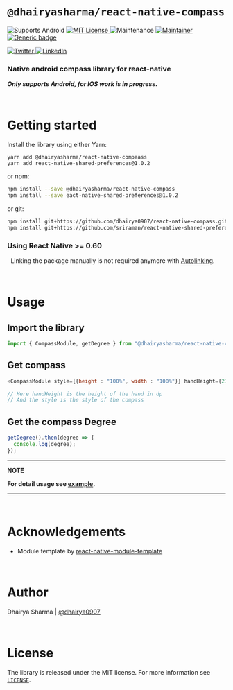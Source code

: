 # `@dhairyasharma/react-native-compass`

![Supports Android](https://img.shields.io/badge/platforms-android%20-lightgrey.svg) [ ![MIT License](https://img.shields.io/npm/l/@react-native-community/netinfo.svg) ](/LICENSE) ![Maintenance](https://img.shields.io/badge/Maintained%3F-yes-green.svg) [ ![Maintainer](https://img.shields.io/badge/maintainer-dhairya0907-blue) ](https://github.com/dhairya0907) [![Generic badge](https://img.shields.io/badge/version-1.0.0-blue.svg)](https://github.com/dhairya0907/react-native-encryption/releases)

[![Twitter](https://img.shields.io/badge/dhairya__0907-%231DA1F2.svg?style=for-the-badge&logo=Twitter&logoColor=white) ](https://twitter.com/dhairya_0907) [ ![LinkedIn](https://img.shields.io/badge/linkedin-%230077B5.svg?style=for-the-badge&logo=linkedin&logoColor=white) ](https://www.linkedin.com/in/dhairyasharma0907/)

### Native android compass library for react-native
***Only supports Android, for IOS work is in progress.***


&nbsp;

# Getting started

Install the library using either Yarn:

```
yarn add @dhairyasharma/react-native-compaass
yarn add react-native-shared-preferences@1.0.2
```

or npm:

```sh
npm install --save @dhairyasharma/react-native-compass
npm install --save eact-native-shared-preferences@1.0.2
```

or git:

```sh
npm install git+https://github.com/dhairya0907/react-native-compass.git
npm install git+https://github.com/sriraman/react-native-shared-preferences.git
```

### Using React Native >= 0.60

&nbsp;
Linking the package manually is not required anymore with [Autolinking](https://github.com/react-native-community/cli/blob/master/docs/autolinking.md).

&nbsp;

# Usage

## Import the library

```javascript
import { CompassModule, getDegree } from "@dhairyasharma/react-native-compass";
```

## Get compass
```javascript
<CompassModule style={{height : "100%", width : "100%"}} handHeight={270} />

// Here handHeight is the height of the hand in dp
// And the style is the style of the compass
```

## Get the compass Degree
```javascript
getDegree().then(degree => {
  console.log(degree);
});
```

---

**NOTE**

**For detail usage see [example](https://github.com/dhairya0907/react-nativee-compass/blob/a593e7376c48a755a506f972949fe69c48f9aeba/example/src/App.tsx#L1).**

---

&nbsp;

# Acknowledgements
- Module template by [react-native-module-template](https://github.com/demchenkoalex/react-native-module-template)

&nbsp;

# Author

Dhairya Sharma | [@dhairya0907](https://github.com/dhairya0907)

&nbsp;

# License

The library is released under the MIT license. For more information see [`LICENSE`](/LICENSE).
